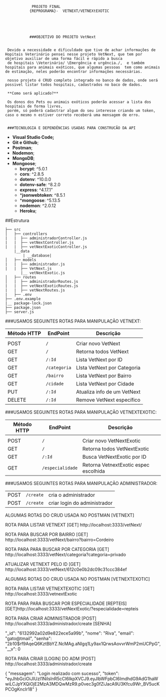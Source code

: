                 PROJETO FINAL 
               {REPROGRAMA}-  VETNEXT/VETNEXtEXOTIC





               ###OBJETIVO DO PROJETO VetNext


     Devido a necessidade e dificuldade que tive de achar informações de Hopitais Veterinário pensei nesse projeto VetNext, que tem por objetivo auxiliar de uma forma fácil e rápido a busca 
     de hospitais \Veterinário/ \Emergência e urgência./,  e também hospitais para animais exóticos, que algumas pessoas  tem como animais de estimação, neles poderão encontrar informações necessárias.

     nosso projeto é CRUD completo integrado no banco de dados, onde será possivel listar todos hospitais, cadastrados no baco de dados.

     **Como será aplicado?**
     
     Os donos dos Pets ou animais exóticos poderão acessar a lista dos hospitais de forma livres, 
     porém, só poderá cadastrar algum do seu interesse criando um token, caso o mesmo n estiver correto receberá uma mensagem de erro. 

     
     ###TECNOLOGIA E DEPENDÊNCIAS USADAS PARA CONSTRUCÃO DA API

* **Visual Studio Code;**
* **Git e Github**;
* **Postman**;
* **Nodemon**;
* **MongoDB**;
* **Mongoose**;
   * **bcrypt**: ^5.0.1
    * **cors**: ^2.8.5
    * **dotenv**: ^10.0.0
   * **dotenv-safe**: ^8.2.0
   * **express**: ^4.17.1"
    * ***jsonwebtoken**: ^8.5.1
    * ***mongoose**: ^5.13.5
    * **nodemon**: ^2.0.12
    * **Heroku**;
    
                
##Estrutura
```
├── src
│   ├── controllers
|   |  ├── administradorController.js
|   |  ├── vetNextController.js
|   |  ├── vetNextExoticController.js
    |__data
        | __database|
│   ├── models
|   |  ├── administrador.js
|   |  ├── VetNext.js
       |__ vetNextExotic.js
│   ├── routes 
│   |  ├── administradorRoutes.js
|   |  ├── vetNextExoticRoutes.js
|   |  ├── vetNextRoutes.js 
|   ├── .env
├── .env.example
|__ package-lock.json
├── package.json
├── server.js
```

###USAMOS SEGUINTES ROTAS PARA MANIPULAÇÃO VETNEXT:


 |Método HTTP  |      EndPoint        |    Descrição                    |
 |-------------|----------------------|---------------------------------|
 |             |                      |                                 |
 | POST        |        `/`           |    Criar novo VetNext           |
 | GET         |         `/`          |    Retorna todos VetNext        |
 | GET         |        `/:Id`        |    Lista VetNext por ID         |
 | GET         |       `/categoria`   |    LIsta VetNext por Categoria  |
 | GET         |        `/bairro`     |    Lista VetNext por Bairro     |
 | GET         |        `/cidade`     |    Lista VetNext por Cidade     |
 | PUT         |        `/:Id`        |    Atualiza info de um VetNext  |
 | DELETE      |        `/:Id`        |    Remove VetNext específico    |


###USAMOS SEGUINTES ROTAS PARA MANIPULAÇÃO VETNEXTEXOTIC:


|  Método HTTP    |   EndPoint          |    Descrição                           |
|-----------------|---------------------|----------------------------------------|               
|                 |                     |                                        |
|  POST           |     `/`             |  Criar novo VetNextExotic              |
|  GET            |     `/`             |  Retorna todos VetNextExotic           |
|  GET            |     `/:Id`          |  Busca VetNextExotic por ID            |
|  GET            |     `/especialidade`|  Retorna VetnextExotic espec escolhida |
                 


  ###USAMOS SEGUINTES ROTAS PARA MANIPULAÇÃO ADMINISTRADOR:

|                 |                        |                                 |
|-----------------|------------------------|---------------------------------|
|POST             |     `/create`          |cria o administrador             |
|POST             |     `/create`          |criar login do administrador     |



ALGUMAS ROTAS DO CRUD USADA NO POSTMAN [VETNEXT]

ROTA PARA LISTAR VETNEXT
[GET] http://localhost:3333/vetNext/

ROTA PARA BUSCAR POR BAIRRO
[GET] http://localhost:3333/vetNext/bairro?bairro=Cordeiro

ROTA PARA PARA BUSCAR POR CATEGORIA 
[GET] http://localhost:3333/vetNext/categoria?categoria=privado

ATUALIZAR VETNEXT PELO ID 
[GET] http://localhost:3333/vetNext/612c0e0b2dc09c31ccc384ef


ALGUMAS ROTAS DO CRUD USADA NO POSTMAN [VETNEXTEXOTIC]

ROTA PARA LISTAR VETNEXTEXOTIC
[GET] http://localhost:3333/vetnextExotic

ROTA PARA PARA BUSCAR POR ESPECIALIDADE [REPTEIS]
[GET]http://localhost:3333/vetNextExotic/?especialidade=repteis


ROTA PARA CRIAR ADMINISTRADOR
[POST] http://localhost:3333/administrador/create [SENHA]

"_id": "6132992a02d9e822ece5a99b",
    "nome": "Riva",
    "email": "gato@tmail",
    "senha": "$2b$10$rf9AqeQ6KztBbYZ.NcMAg.aNIgq1Ly9ax1QrwsAovvrWmP2mUCPpG",
    "__v": 0


 ROTA PARA CRIAR [LOGIN] DO ADM
[POST] http://localhost:3333/administrador/create 

{
    "messagem": "Login realizado com sucesso",
    "token": "eyJhbGciOiJIUzI1NiIsInR5cCI6IkpXVCJ9.eyJlbWFpbCI6ImdhdG9AdG1haWwiLCJpYXQiOjE2MzA3MDQwMzR9.p0vec3g0fZiJacA9U3Kfcu9Wr_BV5ucKPCOgKncIr18"
}




